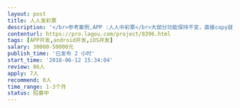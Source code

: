 ```yaml
---                
layout: post       
title: 人人发彩票           
description: '</br>参考案例,APP :人人中彩票</br>大部分功能保持不变，直接copy就可以了</br>具体的细节方面到时会给出详细的更改文案</br>'     
contenturl: https://pro.lagou.com/project/8396.html      
tags: [APP开发,android开发,iOS开发]            
salary: 30000-50000元          
publish_time: '已发布 2 小时'         
start_time: '2018-06-12 15:34:04'           
review: 86人                   
apply: 7人                   
recommend: 0人                   
time_range: 1-3个月              
status: 招募中                  
---                 
```

